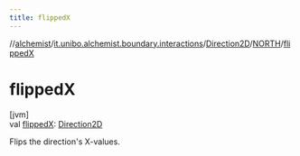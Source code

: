 ```yaml
---
title: flippedX
---
```

//[alchemist](../../../../index.html)/[it.unibo.alchemist.boundary.interactions](../../index.html)/[Direction2D](../index.html)/[NORTH](index.html)/[flippedX](flipped-x.html)



# flippedX



[jvm]\
val [flippedX](flipped-x.html): [Direction2D](../index.html)



Flips the direction's X-values.




